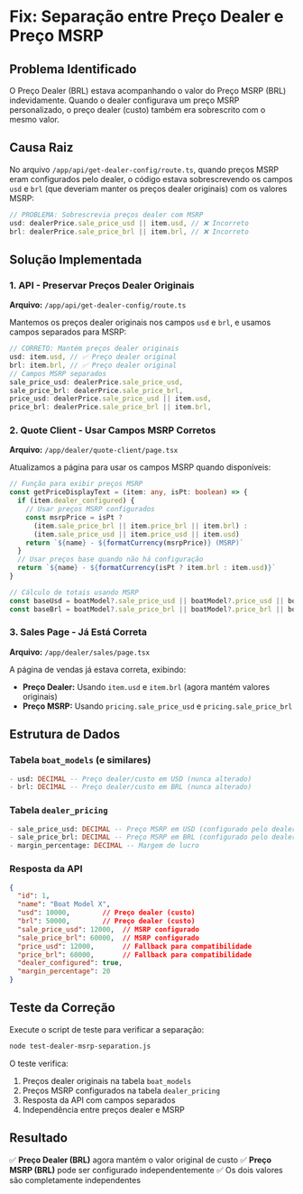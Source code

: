 # Fix: Separação entre Preço Dealer e Preço MSRP

## Problema Identificado
O Preço Dealer (BRL) estava acompanhando o valor do Preço MSRP (BRL) indevidamente. Quando o dealer configurava um preço MSRP personalizado, o preço dealer (custo) também era sobrescrito com o mesmo valor.

## Causa Raiz
No arquivo `/app/api/get-dealer-config/route.ts`, quando preços MSRP eram configurados pelo dealer, o código estava sobrescrevendo os campos `usd` e `brl` (que deveriam manter os preços dealer originais) com os valores MSRP:

```typescript
// PROBLEMA: Sobrescrevia preços dealer com MSRP
usd: dealerPrice.sale_price_usd || item.usd, // ❌ Incorreto
brl: dealerPrice.sale_price_brl || item.brl, // ❌ Incorreto
```

## Solução Implementada

### 1. API - Preservar Preços Dealer Originais
**Arquivo:** `/app/api/get-dealer-config/route.ts`

Mantemos os preços dealer originais nos campos `usd` e `brl`, e usamos campos separados para MSRP:

```typescript
// CORRETO: Mantém preços dealer originais
usd: item.usd, // ✅ Preço dealer original
brl: item.brl, // ✅ Preço dealer original
// Campos MSRP separados
sale_price_usd: dealerPrice.sale_price_usd,
sale_price_brl: dealerPrice.sale_price_brl,
price_usd: dealerPrice.sale_price_usd || item.usd,
price_brl: dealerPrice.sale_price_brl || item.brl,
```

### 2. Quote Client - Usar Campos MSRP Corretos
**Arquivo:** `/app/dealer/quote-client/page.tsx`

Atualizamos a página para usar os campos MSRP quando disponíveis:

```typescript
// Função para exibir preços MSRP
const getPriceDisplayText = (item: any, isPt: boolean) => {
  if (item.dealer_configured) {
    // Usar preços MSRP configurados
    const msrpPrice = isPt ? 
      (item.sale_price_brl || item.price_brl || item.brl) : 
      (item.sale_price_usd || item.price_usd || item.usd)
    return `${name} - ${formatCurrency(msrpPrice)} (MSRP)`
  }
  // Usar preços base quando não há configuração
  return `${name} - ${formatCurrency(isPt ? item.brl : item.usd)}`
}

// Cálculo de totais usando MSRP
const baseUsd = boatModel?.sale_price_usd || boatModel?.price_usd || boatModel?.usd || 0
const baseBrl = boatModel?.sale_price_brl || boatModel?.price_brl || boatModel?.brl || 0
```

### 3. Sales Page - Já Está Correta
**Arquivo:** `/app/dealer/sales/page.tsx`

A página de vendas já estava correta, exibindo:
- **Preço Dealer:** Usando `item.usd` e `item.brl` (agora mantém valores originais)
- **Preço MSRP:** Usando `pricing.sale_price_usd` e `pricing.sale_price_brl`

## Estrutura de Dados

### Tabela `boat_models` (e similares)
```sql
- usd: DECIMAL -- Preço dealer/custo em USD (nunca alterado)
- brl: DECIMAL -- Preço dealer/custo em BRL (nunca alterado)
```

### Tabela `dealer_pricing`
```sql
- sale_price_usd: DECIMAL -- Preço MSRP em USD (configurado pelo dealer)
- sale_price_brl: DECIMAL -- Preço MSRP em BRL (configurado pelo dealer)
- margin_percentage: DECIMAL -- Margem de lucro
```

### Resposta da API
```json
{
  "id": 1,
  "name": "Boat Model X",
  "usd": 10000,        // Preço dealer (custo)
  "brl": 50000,        // Preço dealer (custo)
  "sale_price_usd": 12000,  // MSRP configurado
  "sale_price_brl": 60000,  // MSRP configurado
  "price_usd": 12000,       // Fallback para compatibilidade
  "price_brl": 60000,       // Fallback para compatibilidade
  "dealer_configured": true,
  "margin_percentage": 20
}
```

## Teste da Correção

Execute o script de teste para verificar a separação:

```bash
node test-dealer-msrp-separation.js
```

O teste verifica:
1. Preços dealer originais na tabela `boat_models`
2. Preços MSRP configurados na tabela `dealer_pricing`
3. Resposta da API com campos separados
4. Independência entre preços dealer e MSRP

## Resultado
✅ **Preço Dealer (BRL)** agora mantém o valor original de custo
✅ **Preço MSRP (BRL)** pode ser configurado independentemente
✅ Os dois valores são completamente independentes